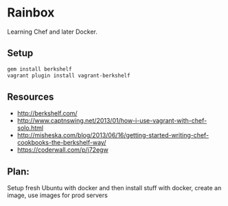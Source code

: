 # Rainbox

Learning Chef and later Docker.

## Setup

```bash
gem install berkshelf
vagrant plugin install vagrant-berkshelf
```

## Resources

- http://berkshelf.com/
- http://www.captnswing.net/2013/01/how-i-use-vagrant-with-chef-solo.html
- http://misheska.com/blog/2013/06/16/getting-started-writing-chef-cookbooks-the-berkshelf-way/
- https://coderwall.com/p/j72egw


## Plan:

Setup fresh Ubuntu with docker and then install stuff with docker, create an image, use images for prod servers
